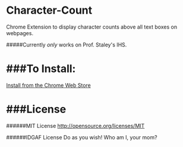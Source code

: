 Character-Count
===============

Chrome Extension to display character counts above all text boxes on webpages. 

#####Currently _only_ works on Prof. Staley's IHS. 

###To Install:
==============

[Install from the Chrome Web Store](https://chrome.google.com/webstore/detail/textbox-character-count/pfpmdncabdmdfboaikkaekpmppdolaci)

###License
==============
######MIT License
http://opensource.org/licenses/MIT

######IDGAF License
Do as you wish! Who am I, your mom?

